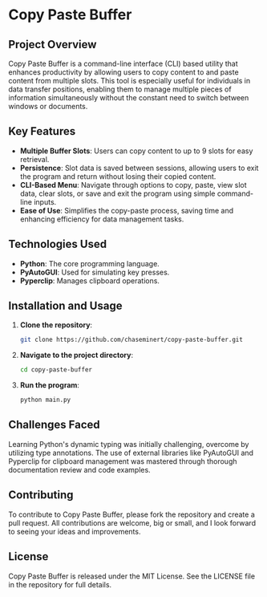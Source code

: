 # Copy Paste Buffer

## Project Overview
Copy Paste Buffer is a command-line interface (CLI) based utility that enhances productivity by allowing users to copy content to and paste content from multiple slots. This tool is especially useful for individuals in data transfer positions, enabling them to manage multiple pieces of information simultaneously without the constant need to switch between windows or documents.

## Key Features
- **Multiple Buffer Slots**: Users can copy content to up to 9 slots for easy retrieval.
- **Persistence**: Slot data is saved between sessions, allowing users to exit the program and return without losing their copied content.
- **CLI-Based Menu**: Navigate through options to copy, paste, view slot data, clear slots, or save and exit the program using simple command-line inputs.
- **Ease of Use**: Simplifies the copy-paste process, saving time and enhancing efficiency for data management tasks.

## Technologies Used
- **Python**: The core programming language.
- **PyAutoGUI**: Used for simulating key presses.
- **Pyperclip**: Manages clipboard operations.

## Installation and Usage

1. **Clone the repository**:
   ```bash
   git clone https://github.com/chaseminert/copy-paste-buffer.git

2. **Navigate to the project directory**:
   ```bash
   cd copy-paste-buffer

3. **Run the program**:
   ```bash
   python main.py

## Challenges Faced
Learning Python's dynamic typing was initially challenging, overcome by utilizing type annotations. The use of external libraries like PyAutoGUI and Pyperclip for clipboard management was mastered through thorough documentation review and code examples.

## Contributing
To contribute to Copy Paste Buffer, please fork the repository and create a pull request. All contributions are welcome, big or small, and I look forward to seeing your ideas and improvements.

## License
Copy Paste Buffer is released under the MIT License. See the LICENSE file in the repository for full details.
